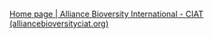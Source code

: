 [Home page | Alliance Bioversity International - CIAT (alliancebioversityciat.org)](https://alliancebioversityciat.org/)
